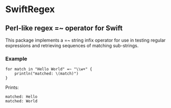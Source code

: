 SwiftRegex
==========

Perl-like regex =~ operator for Swift
----------

This package implements a =~ string infix operator for use in testing regular expressions and retrieving sequences of matching sub-strings.

### Example

```
for match in "Hello World" =~ "\\w+" {
    println("matched: \(match)")
}
```

Prints:

```
matched: Hello
matched: World
```
